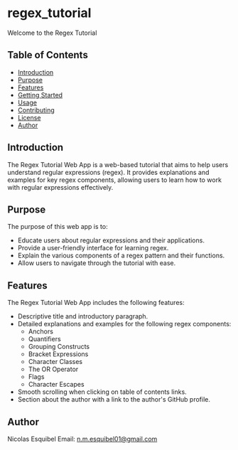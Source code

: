 # regex_tutorial

Welcome to the Regex Tutorial

## Table of Contents

- [Introduction](#introduction)
- [Purpose](#purpose)
- [Features](#features)
- [Getting Started](#getting-started)
- [Usage](#usage)
- [Contributing](#contributing)
- [License](#license)
- [Author](#author)

## Introduction

The Regex Tutorial Web App is a web-based tutorial that aims to help users understand regular expressions (regex). It provides explanations and examples for key regex components, allowing users to learn how to work with regular expressions effectively.

## Purpose

The purpose of this web app is to:
- Educate users about regular expressions and their applications.
- Provide a user-friendly interface for learning regex.
- Explain the various components of a regex pattern and their functions.
- Allow users to navigate through the tutorial with ease.

## Features

The Regex Tutorial Web App includes the following features:

- Descriptive title and introductory paragraph.
- Detailed explanations and examples for the following regex components:
  - Anchors
  - Quantifiers
  - Grouping Constructs
  - Bracket Expressions
  - Character Classes
  - The OR Operator
  - Flags
  - Character Escapes
- Smooth scrolling when clicking on table of contents links.
- Section about the author with a link to the author's GitHub profile.

## Author
Nicolas Esquibel
Email: n.m.esquibel01@gmail.com
